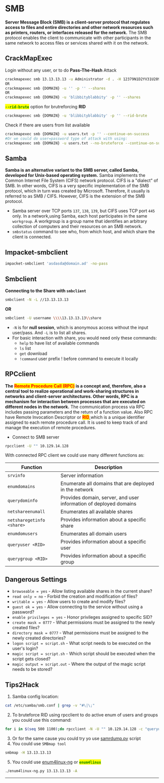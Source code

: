 # SMB

**Server Message Block (SMB) is a client-server protocol that regulates access to files and entire directories and other network resources such as printers, routers, or interfaces released for the network.** The SMB protocol enables the client to communicate with other participants in the same network to access files or services shared with it on the network.

## CrackMapExec

Login without any user, or to do **Pass-The-Hash** Attack

```bash
crackmapexec smb 13.13.13.13 -u Administrator -d . -H 12379N1D2YV31U20931C031 -x whoami
OR
crackmapexec smb {DOMAIN} -u '' -p '' --shares
OR
crackmapexec smb {DOMAIN} -u 'blibbityblabbity' -p '' --shares
```

<mark style="color:green;">**`--rid-brute`**</mark> option for brutreforcing **RID**

```bash
crackmapexec smb {DOMAIN} -u 'blibbityblabbity' -p '' --rid-brute
```

Check if there are users from list available

```bash
crackmapexec smb {DOMAIN} -u users.txt -p '' --continue-on-success
#Or we could do user=password type of attack with using:
crackmapexec smb {DOMAIN} -u users.txt --no-bruteforce --continue-on-success
```

## Samba

**Samba is an alternative variant to the SMB server, called Samba, developed for Unix-based operating system.** Samba implements the Common Internet File System (CIFS) network protocol. CIFS is a "dialect" of SMB. In other words, CIFS is a very specific implementation of the SMB protocol, which in turn was created by Microsoft. Therefore, it usually is referred to as SMB / CIFS. However, CIFS is the extension of the SMB protocol.

* Samba server over TCP ports `137`, `138`, `139`, but CIFS uses TCP port `445` only. In a network,using Samba, each host participates in the same `workgroup`. A workgroup is a group name that identifies an arbitrary collection of computers and their resources on an SMB network.
* `smbstatus` command to see who, from which host, and which share the client is connected.

## Impacket-smbclient

```bash
impacket-smbclient 'asdasda@domain.ad' -no-pass
```

## Smbclient

**Connecting to the Share with **<mark style="color:green;">**`smbclient`**</mark>

```bash
smbclient -N -L //13.13.13.13
```

**OR**

```bash
smbclient -U username \\\\13.13.13.13\\share
```

* `-N` is for **null session**, which is anonymous access without the input user/pass. And `-L` is to list all shares.
* For basic interaction with share, you would need only these commands:
  * `help` to have list of available commands
  * `ls` list
  * `get` download
  * `!command` user prefix ! before command to execute it locally

## RPCclient

**The **<mark style="color:red;">**Remote Procedure Call (RPC)**</mark>** is a concept and, therefore, also a central tool to realize operational and work-sharing structures in networks and client-server architectures. Other words, RPC is a mechanism for interaction between processes that are executed on different nodes in the network.** The communication process via RPC includes passing parameters and the return of a function value. Also RPC have Remote Invocation Descriptor or <mark style="color:red;">**RID**</mark>,which is a unique identifier assigned to each remote procedure call. It is used to keep track of and manage the execution of remote procedures.

* Connect to SMB server

```bash
rpcclient -U "" 10.129.14.128
```

With connected RPC client we could use many different functions as:

| Function                  | Description                                                       |
| ------------------------- | ----------------------------------------------------------------- |
| `srvinfo`                 | Server information                                                |
| `enumdomains`             | Enumerate all domains that are deployed in the network            |
| `querydominfo`            | Provides domain, server, and user information of deployed domains |
| `netshareenumall`         | Enumerates all available shares                                   |
| `netsharegetinfo <share>` | Provides information about a specific share                       |
| `enumdomusers`            | Enumerates all domain users                                       |
| `queryuser <RID>`         | Provides information about a specific user                        |
| `querygroup <RID>`        | Provides information about a specific group                       |

## Dangerous Settings

* `browseable = yes` - Allow listing available shares in the current share?
* `read only = no` - Forbid the creation and modification of files?
* `writable = yes` - Allow users to create and modify files?
* `guest ok = yes` - Allow connecting to the service without using a password?
* `enable privileges = yes` - Honor privileges assigned to specific SID?
* `create mask = 0777` - What permissions must be assigned to the newly created files?
* `directory mask = 0777` - What permissions must be assigned to the newly created directories?
* `logon script = script.sh` - What script needs to be executed on the user's login?
* `magic script = script.sh` - Which script should be executed when the script gets closed?
* `magic output = script.out` - Where the output of the magic script needs to be stored?

## Tips2Hack

1. Samba config location:

```bash
cat /etc/samba/smb.conf | grep -v "#\|\;"
```

2. To bruteforce RID using rpcclient to do active enum of users and groups you could use this command:

```bash
for i in $(seq 500 1100);do rpcclient -N -U "" 10.129.14.128 -c "queryuser 0x$(printf '%x\n' $i)" | grep "User Name\|user_rid\|group_rid" && echo "";done
```

3. Or for the same cause you could try yo use [samrdump.py](https://github.com/SecureAuthCorp/impacket/blob/master/examples/samrdump.py) script
4. You could use `SMBmap tool`

```bash
smbmap -H 13.13.13.13
```

5. You could use [enum4linux-ng](https://github.com/cddmp/enum4linux-ng) or <mark style="color:green;">**`enum4linux`**</mark>

```bash
./enum4linux-ng.py 13.13.13.13 -A
```

***

